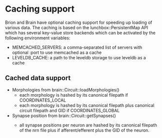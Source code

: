 Caching support
============

Brion and Brain have optional caching support for speeding up loading of various
data. The caching is based on the lunchbox::PersistentMap API which has several
key-value store backends which can be activated by the following environment
variables:

* MEMCACHED_SERVERS: a comma-separated list of servers with optional :port to
                     use memcached as a cache
* LEVELDB_CACHE: a path to the leveldb storage to use leveldb as a cache

## Cached data support

* Morphologies from brain::Circuit::loadMorphologies()
  * each morphology is hashed by its canonical filepath if COORDINATES_LOCAL
  * each morphology is hashed by its canonical filepath plus canonical circuit
    filepath and GID if COORDINATES_GLOBAL
* Synapse position from brain::Circuit::get<type>Synapses()
  * all synapse positions per neuron are hashed by its canonical filepath of the
    nrn file plus if afferent/efferent plus the GID of the neuron.
